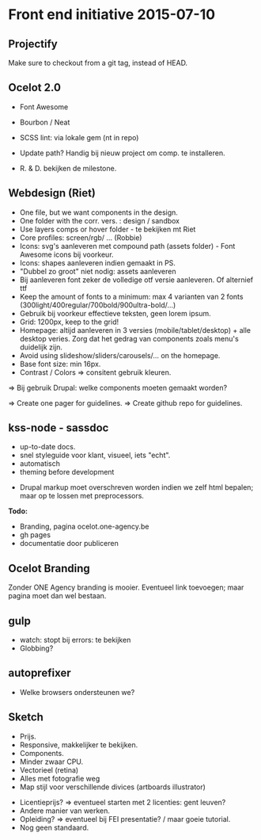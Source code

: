 # Front end initiative 2015-07-10

## Projectify

Make sure to checkout from a git tag, instead of HEAD.

## Ocelot 2.0

- Font Awesome
- Bourbon / Neat
- SCSS lint: via lokale gem (nt in repo)

- Update path?
Handig bij nieuw project om comp. te installeren.

- R. & D. bekijken de milestone.

## Webdesign (Riet)

- One file, but we want components in the design.
- One folder with the corr. vers. : design / sandbox
- Use layers comps or hover folder - te bekijken mt Riet
- Core profiles: screen/rgb/ … (Robbie)
- Icons: svg's aanleveren met compound path (assets folder) - Font Awesome icons bij voorkeur.
- Icons: shapes aanleveren indien gemaakt in PS.
- "Dubbel zo groot" niet nodig: assets aanleveren
- Bij aanleveren font zeker de volledige otf versie aanleveren. Of alternief ttf
- Keep the amount of fonts to a minimum: max 4 varianten van 2 fonts (300light/400regular/700bold/900ultra-bold/...)
- Gebruik bij voorkeur effectieve teksten, geen lorem ipsum.
- Grid: 1200px, keep to the grid!
- Homepage: altijd aanleveren in 3 versies (mobile/tablet/desktop) + alle desktop veries. Zorg dat het gedrag van components zoals menu's duidelijk zijn.
- Avoid using slideshow/sliders/carousels/… on the homepage.
- Base font size: min 16px.
- Contrast / Colors => consitent gebruik kleuren.

=> Bij gebruik Drupal: welke components moeten gemaakt worden?

=> Create one pager for guidelines.
=> Create github repo for guidelines.

## kss-node - sassdoc

+ up-to-date docs.
+ snel styleguide voor klant, visueel, iets "echt".
+ automatisch
+ theming before development

- Drupal markup moet overschreven worden indien we zelf html bepalen; maar op te lossen met preprocessors.

**Todo:**
- Branding, pagina ocelot.one-agency.be
- gh pages
- documentatie door publiceren

## Ocelot Branding

Zonder ONE Agency branding is mooier. Eventueel link toevoegen; maar pagina moet dan wel bestaan.

## gulp

- watch: stopt bij errors: te bekijken
- Globbing?

## autoprefixer

- Welke browsers ondersteunen we?

## Sketch

+ Prijs.
+ Responsive, makkelijker te bekijken.
+ Components.
+ Minder zwaar CPU.
+ Vectorieel (retina)
+ Alles met fotografie weg
+ Map stijl voor verschillende divices (artboards illustrator)

- Licentieprijs? => eventueel starten met 2 licenties: gent leuven?
- Andere manier van werken.
- Opleiding? => eventueel bij FEI presentatie? / maar goeie tutorial.
- Nog geen standaard.
